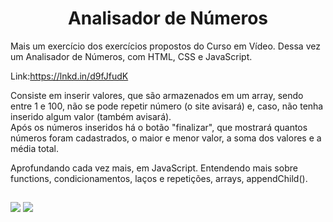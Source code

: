 <h1 align="center">Analisador de Números</h1>

Mais um exercício dos exercícios propostos do Curso em Vídeo.
Dessa vez um Analisador de Números, com HTML, CSS e JavaScript. 

Link:https://lnkd.in/d9fJfudK

Consiste em inserir valores, que são armazenados em um array, sendo entre 1 e 100, não se pode repetir número (o site avisará) e, caso, não tenha inserido algum valor (também avisará). <br>
Após os números inseridos há o botão "finalizar", que mostrará quantos números foram cadastrados, o maior e menor valor, a soma dos valores e a média total.

Aprofundando cada vez mais, em JavaScript. Entendendo mais sobre functions, condicionamentos, laços e repetições, arrays, appendChild().

##

<img src="https://raw.githubusercontent.com/victorSmenezes/Analisador-de-Numeros/0a629f129a99022e91a9288bb422e9fc690cba4d/Analisador-numeros-1.png" />
<img src="https://raw.githubusercontent.com/victorSmenezes/Analisador-de-Numeros/0a629f129a99022e91a9288bb422e9fc690cba4d/Analisador-numeros-2.png" />
